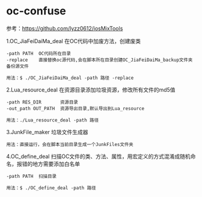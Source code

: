 # oc-confuse
参考：https://github.com/lyzz0612/iosMixTools

1.OC_JiaFeiDaiMa_deal     在OC代码中加废方法，创建废类

	-path PATH  OC代码所在目录
	-replace    直接替换oc源代码,会在脚本所在目录创建OC_JiaFeiDaiMa_backup文件夹备份源文件

  	用法：$ ./OC_JiaFeiDaiMa_deal -path 路径 -replace


2.Lua_resource_deal    在资源目录添加垃圾资源，修改所有文件的md5值

  	-path RES_DIR       资源目录
  	-out_path OUT_PATH  资源导出目录,默认导出到Lua_resource

  	用法：./Lua_resource_deal -path 路径


3.JunkFile_maker    垃圾文件生成器

  	用法：直接运行，会在脚本当前目录生成一个JunkFiles文件夹


4.OC_define_deal    扫描OC文件的类、方法、属性，用宏定义的方式混淆成随机命名，报错的地方需要添加白名单
	
	-path PATH  扫描目录

	用法：$ ./OC_define_deal -path 路径
